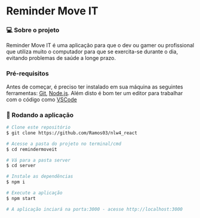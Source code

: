 # Reminder Move IT

### 💻 Sobre o projeto

Reminder Move IT é uma aplicação para que o dev ou gamer ou profissional que utiliza muito o computador para que se exercita-se durante o dia, evitando problemas de saúde a longe prazo.

### Pré-requisitos

Antes de começar, é preciso ter instalado em sua máquina as seguintes ferramentas:
[Git](https://git-scm.com), [Node.js](https://nodejs.org/en/). 
Além disto é bom ter um editor para trabalhar com o código como [VSCode](https://code.visualstudio.com/)

### 🎲 Rodando a aplicação

```bash
# Clone este repositório
$ git clone https://github.com/Ramos03/nlw4_react

# Acesse a pasta do projeto no terminal/cmd
$ cd remindermoveit

# Vá para a pasta server
$ cd server

# Instale as dependências
$ npm i

# Execute a aplicação
$ npm start

# A aplicação inciará na porta:3000 - acesse http://localhost:3000 
```
